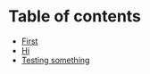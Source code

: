 # Table of contents

* [First](README.md)
* [Hi](hi.md)
* [Testing something](testing-something.md)
